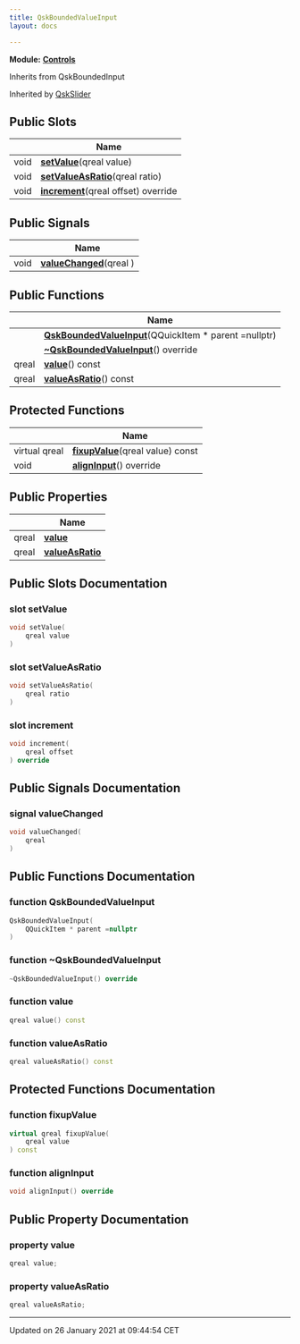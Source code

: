 ```yaml
---
title: QskBoundedValueInput
layout: docs

---
```



**Module:** **[Controls](/docs/modules/group___controls/)**



Inherits from QskBoundedInput

Inherited by [QskSlider](/docs/classes/class_qsk_slider/)

## Public Slots

|                | Name           |
| -------------- | -------------- |
| void | **[setValue](/docs/classes/class_qsk_bounded_value_input/#slot-setvalue)**(qreal value) |
| void | **[setValueAsRatio](/docs/classes/class_qsk_bounded_value_input/#slot-setvalueasratio)**(qreal ratio) |
| void | **[increment](/docs/classes/class_qsk_bounded_value_input/#slot-increment)**(qreal offset) override |

## Public Signals

|                | Name           |
| -------------- | -------------- |
| void | **[valueChanged](/docs/classes/class_qsk_bounded_value_input/#signal-valuechanged)**(qreal ) |

## Public Functions

|                | Name           |
| -------------- | -------------- |
| | **[QskBoundedValueInput](/docs/classes/class_qsk_bounded_value_input/#function-qskboundedvalueinput)**(QQuickItem * parent =nullptr) |
| | **[~QskBoundedValueInput](/docs/classes/class_qsk_bounded_value_input/#function-~qskboundedvalueinput)**() override |
| qreal | **[value](/docs/classes/class_qsk_bounded_value_input/#function-value)**() const |
| qreal | **[valueAsRatio](/docs/classes/class_qsk_bounded_value_input/#function-valueasratio)**() const |

## Protected Functions

|                | Name           |
| -------------- | -------------- |
| virtual qreal | **[fixupValue](/docs/classes/class_qsk_bounded_value_input/#function-fixupvalue)**(qreal value) const |
| void | **[alignInput](/docs/classes/class_qsk_bounded_value_input/#function-aligninput)**() override |

## Public Properties

|                | Name           |
| -------------- | -------------- |
| qreal | **[value](/docs/classes/class_qsk_bounded_value_input/#property-value)**  |
| qreal | **[valueAsRatio](/docs/classes/class_qsk_bounded_value_input/#property-valueasratio)**  |

## Public Slots Documentation

### slot setValue

```cpp
void setValue(
    qreal value
)
```


### slot setValueAsRatio

```cpp
void setValueAsRatio(
    qreal ratio
)
```


### slot increment

```cpp
void increment(
    qreal offset
) override
```


## Public Signals Documentation

### signal valueChanged

```cpp
void valueChanged(
    qreal 
)
```


## Public Functions Documentation

### function QskBoundedValueInput

```cpp
QskBoundedValueInput(
    QQuickItem * parent =nullptr
)
```


### function ~QskBoundedValueInput

```cpp
~QskBoundedValueInput() override
```


### function value

```cpp
qreal value() const
```


### function valueAsRatio

```cpp
qreal valueAsRatio() const
```


## Protected Functions Documentation

### function fixupValue

```cpp
virtual qreal fixupValue(
    qreal value
) const
```


### function alignInput

```cpp
void alignInput() override
```


## Public Property Documentation

### property value

```cpp
qreal value;
```


### property valueAsRatio

```cpp
qreal valueAsRatio;
```


-------------------------------

Updated on 26 January 2021 at 09:44:54 CET